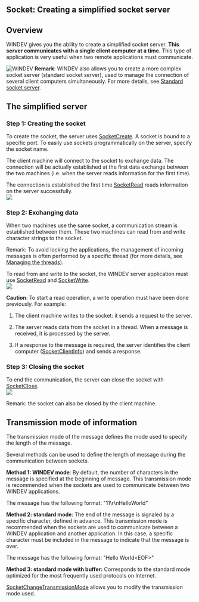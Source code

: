 
## Socket: Creating a simplified socket server
			



<a name="NOTE1"></a>
<a name="NOTE1_1"></a>


## Overview
<a name="overview_ELTTEXTE000154"></a>
WINDEV gives you the ability to create a simplified socket server. **This server communicates with a single client computer at a time**. This type of application is very useful when two remote applications must communicate.

![WINDEV](https://doc.pcsoft.fr/ext/images/us/WD.png) **Remark**: WINDEV also allows you to create a more complex socket server (standard socket server), used to manage the connection of several client computers simultaneously. For more details, see [Standard socket server](../WDLang3/3070003.md).

<a name="NOTE2"></a>
<a name="NOTE2_1"></a>


## The simplified server
<a name="the_simplified_server_ELTTEXTE000178"></a>


### Step 1: Creating the socket
<a name="step_1_creating_the_socket_ELTPARAGRAPHE000025"></a>

To create the socket, the server uses [SocketCreate](../WDLang3/3070011.md). A socket is bound to a specific port. To easily use sockets programmatically on the server, specify the socket name.

The client machine will connect to the socket to exchange data. The connection will be actually established at the first data exchange between the two machines (i.e. when the server reads information for the first time).

The connection is established the first time [SocketRead](../WDLang3/3070014.md) reads information on the server successfully.
<br>![](https://doc.pcsoft.fr/en-US/images/image.awp?langid=3&name=Serveur_simple_1.gif)

<a name="NOTE2_2"></a>


### Step 2: Exchanging data
<a name="step_2_exchanging_data_ELTPARAGRAPHE000044"></a>

When two machines use the same socket, a communication stream is established between them. These two machines can read from and write character strings to the socket.

Remark: To avoid locking the applications, the management of incoming messages is often performed by a specific thread (for more details, see [Managing the threads](../WDLang1/3077026.md)).

To read from and write to the socket, the WINDEV server application must use [SocketRead](../WDLang3/3070014.md) and [SocketWrite](../WDLang3/3070002.md).
<br>![](https://doc.pcsoft.fr/en-US/images/image.awp?langid=3&name=Serveur_simple_2.gif)


**Caution**: To start a read operation, a write operation must have been done previously. For example:

1. The client machine writes to the socket: it sends a request to the server.

2. The server reads data from the socket in a thread. When a message is received, it is processed by the server.

3. If a response to the message is required, the server identifies the client computer ([SocketClientInfo](../WDLang3/3070009.md)) and sends a response.



<a name="NOTE2_3"></a>


### Step 3: Closing the socket
<a name="step_3_closing_the_socket_ELTPARAGRAPHE000075"></a>

To end the communication, the server can close the socket with [SocketClose](../WDLang3/3070015.md).
<br>![](https://doc.pcsoft.fr/en-US/images/image.awp?langid=3&name=Serveur_simple_3.gif)


Remark: the socket can also be closed by the client machine.

<a name="NOTE3"></a>
<a name="NOTE3_1"></a>


## Transmission mode of information
<a name="transmission_mode_information_ELTTEXTE000214"></a>
The transmission mode of the message defines the mode used to specify the length of the message.

Several methods can be used to define the length of message during the communication between sockets.

**Method 1: WINDEV mode**: By default, the number of characters in the message is specified at the beginning of message. This transmission mode is recommended when the sockets are used to communicate between two WINDEV applications.

The message has the following format: "11\\r\\nHelloWorld"

**Method 2: standard mode**: The end of the message is signaled by a specific character, defined in advance. This transmission mode is recommended when the sockets are used to communicate between a WINDEV application and another application. In this case, a specific character must be included in the message to indicate that the message is over.

The message has the following format: "Hello World&lt;EOF&gt;"

**Method 3: standard mode with buffer:** Corresponds to the standard mode optimized for the most frequently used protocols on Internet.

[SocketChangeTransmissionMode](../WDLang3/3070005.md) allows you to modify the transmission mode used.


